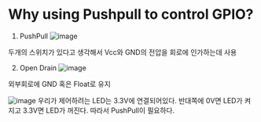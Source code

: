 # Why using Pushpull to control GPIO?

1. PushPull
![image](https://github.com/user-attachments/assets/afbb9a9d-40ec-4953-94a9-118f2a9a7b1b)

두개의 스위치가 있다고 생각해서 Vcc와 GND의 전압을 회로에 인가하는데 사용

2. Open Drain
![image](https://github.com/user-attachments/assets/0b01e07d-d47f-4286-99fd-90b8692622de)

외부회로에 GND 혹은 Float로 유지

![image](https://github.com/user-attachments/assets/f0180f15-faa8-4c2e-b970-6ac08d83a735)
우리가 제어하려는 LED는 3.3V에 연결되어있다. 반대쪽에 0V면 LED가 켜지고 3.3V면 LED가 꺼진다.
따라서 PushPull이 필요하다.
